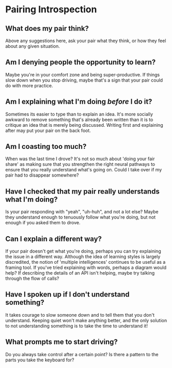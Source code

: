 # Pairing Introspection

## What does my pair think?

Above any suggestions here, ask your pair what they think, or how they feel about any given situation.

## Am I denying people the opportunity to learn?

Maybe you're in your comfort zone and being super-productive. If things slow down when you stop driving, maybe that's a sign that your pair could do with more practice.

## Am I explaining what I'm doing _before_ I do it?

Sometimes its easier to type than to explain an idea. It's more socially awkward to remove something that's already been written than it is to critique an idea that is merely being discussed. Writing first and explaining after may put your pair on the back foot.

## Am I coasting too much?

When was the last time I drove? It's not so much about 'doing your fair share' as making sure that you strengthen the right neural pathways to ensure that you really understand what's going on. Could I take over if my pair had to disappear somewhere?

## Have I checked that my pair really understands what I'm doing?

Is your pair responding with "yeah", "uh-huh", and not a lot else? Maybe they understand enough to tenuously follow what you're doing, but not enough if you asked them to drove.

## Can I explain a different way?

If your pair doesn't get what you're doing, perhaps you can try explaining the issue in a different way. Although the idea of learning styles is largely discredited, the notion of 'multiple intelligences' continues to be useful as a framing tool. If you've tried explaining with words, perhaps a diagram would help? If describing the details of an API isn't helping, maybe try talking through the flow of calls?

## Have I spoken up if I don't understand something?

It takes courage to slow someone down and to tell them that you don't understand. Keeping quiet won't make anything better, and the only solution to not understanding something is to take the time to understand it!

## What prompts me to start driving?

Do you always take control after a certain point? Is there a pattern to the parts you take the keyboard for?
